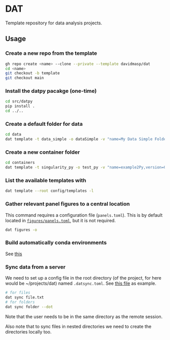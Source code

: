 # DAT

Template repository for data analysis projects.

## Usage

### Create a new repo from the template

```bash
gh repo create <name> --clone --private --template davidmasp/dat
cd <name>
git checkout -b template
git checkout main
```

### Install the datpy pacakge (one-time)

```bash
cd src/datpy
pip install .
cd ../..
```

### Create a default folder for data

```bash
cd data
dat template -t data_simple -o dataSimple -v "name=My Data Simple Folder"
```

### Create a new container folder

```bash
cd containers
dat template -t singularity_py -o test_py -v "name=example2Py,version=0.0.2"
```

### List the available templates with

```bash
dat template --root config/templates -l
```

### Gather relevant panel figures to a central location

This command requires a configuration file (`panels.toml`). This is
by default located in [`figures/panels.toml`](figures/panels.toml), but it
is not required.

```bash
dat figures -o
```

### Build automatically conda environments

See [this](environments/README.md)

### Sync data from a server

We need to set up a config file in the root directory (of the project, for here would be ~/projects/dat) named `.datsync.toml`.
See [this file](.datsync.toml) as example.

```bash
# for files
dat sync file.txt
# for folders
dat sync folder --dot
```

Note that the user needs to be in the same directory as the remote session.

Also note that to sync files in nested directories we need to create the directories locally too.
